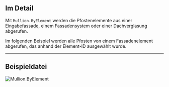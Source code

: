 ## Im Detail
Mit `Mullion.ByElement` werden die Pfostenelemente aus einer Eingabefassade, einem Fassadensystem oder einer Dachverglasung abgerufen.

Im folgenden Beispiel werden alle Pfosten von einem Fassadenelement abgerufen, das anhand der Element-ID ausgewählt wurde.
___
## Beispieldatei

![Mullion.ByElement](./Revit.Elements.Mullion.ByElement_img.jpg)

